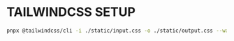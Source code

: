 # TAILWINDCSS SETUP

```bash
pnpx @tailwindcss/cli -i ./static/input.css -o ./static/output.css --watch
```
